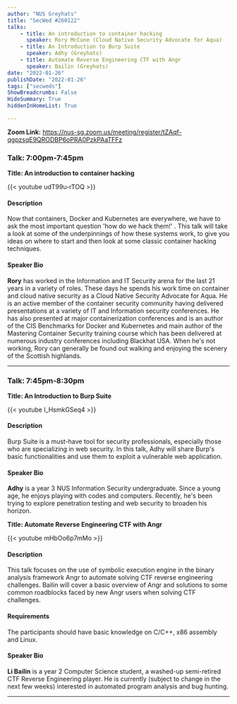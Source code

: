 ```yaml
---
author: "NUS Greyhats"
title: "SecWed #260122"
talks:
    - title: An introduction to container hacking
      speaker: Rory McCune (Cloud Native Security Advocate for Aqua)
    - title: An Introduction to Burp Suite
      speaker: Adhy (Greyhats)
    - title: Automate Reverse Engineering CTF with Angr
      speaker: Bailin (Greyhats)
date: "2022-01-26"
publishDate: "2022-01-26"
tags: ["secweds"]
ShowBreadcrumbs: False
HideSummary: True
hiddenInHomeList: True

---
```


**Zoom Link:** https://nus-sg.zoom.us/meeting/register/tZAqf-qgpzsqE9QRODBP6oPRA0PzkPAaTFFz

### Talk: 7:00pm-7:45pm
**Title: An introduction to container hacking**

{{< youtube udT99u-rTOQ >}}

#### Description
Now that containers, Docker and Kubernetes are everywhere, we have to ask the most important question 'how do we hack them!' . This talk will take a look at some of the underpinnings of how these systems work, to give you ideas on where to start and then look at some classic container hacking techniques.

#### Speaker Bio
**Rory** has worked in the Information and IT Security arena for the last 21 years in a variety of roles. These days he spends his work time on container and cloud native security as a Cloud Native Security Advocate for Aqua. He is an active member of the container security community having delivered presentations at a variety of IT and Information security conferences. He has also presented at major containerization conferences and is an author of the CIS Benchmarks for Docker and Kubernetes and main author of the Mastering Container Security training course which has been delivered at numerous industry conferences including Blackhat USA. When he's not working, Rory can generally be found out walking and enjoying the scenery of the Scottish highlands.

----

### Talk: 7:45pm-8:30pm
**Title: An Introduction to Burp Suite**

{{< youtube l_HsmkGSeq4 >}}

#### Description
Burp Suite is a must-have tool for security professionals, especially those who are specializing in web security. In this talk, Adhy will share Burp's basic functionalities and use them to exploit a vulnerable web application.

#### Speaker Bio
**Adhy** is a year 3 NUS Information Security undergraduate. Since a young age, he enjoys playing with codes and computers. Recently, he's been trying to explore penetration testing and web security to broaden his horizon.

**Title: Automate Reverse Engineering CTF with Angr**

{{< youtube mHbOo6p7mMo >}}

#### Description
This talk focuses on the use of symbolic execution engine in the binary analysis framework Angr to automate solving CTF reverse engineering challenges. Bailin will cover a basic overview of Angr and solutions to some common roadblocks faced by new Angr users when solving CTF challenges.

#### Requirements

The participants should have basic knowledge on C/C++, x86 assembly and Linux.

#### Speaker Bio
**Li Bailin** is a year 2 Computer Science student, a washed-up semi-retired CTF Reverse Engineering player. He is currently (subject to change in the next few weeks) interested in automated program analysis and bug hunting.

----
